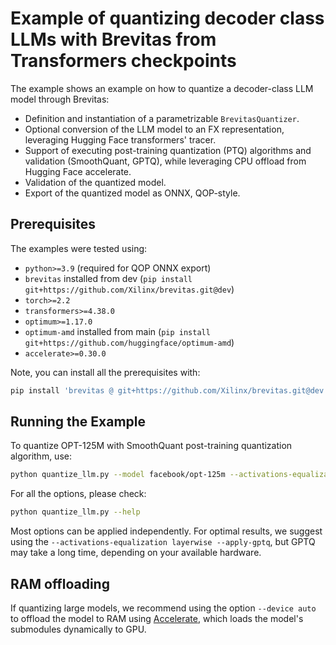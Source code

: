 # Example of quantizing decoder class LLMs with Brevitas from Transformers checkpoints

The example shows an example on how to quantize a decoder-class LLM model through Brevitas:

- Definition and instantiation of a parametrizable `BrevitasQuantizer`.
- Optional conversion of the LLM model to an FX representation, leveraging Hugging Face transformers' tracer.
- Support of executing post-training quantization (PTQ) algorithms and validation (SmoothQuant, GPTQ), while leveraging CPU offload from Hugging Face accelerate.
- Validation of the quantized model.
- Export of the quantized model as ONNX, QOP-style.

## Prerequisites

The examples were tested using:
- `python>=3.9` (required for QOP ONNX export)
- `brevitas` installed from dev (`pip install git+https://github.com/Xilinx/brevitas.git@dev`)
- `torch>=2.2`
- `transformers>=4.38.0`
- `optimum>=1.17.0`
- `optimum-amd` installed from main (`pip install git+https://github.com/huggingface/optimum-amd`)
- `accelerate>=0.30.0`

Note, you can install all the prerequisites with:

```bash
pip install 'brevitas @ git+https://github.com/Xilinx/brevitas.git@dev' 'optimum-amd[brevitas] @ git+https://github.com/huggingface/optimum-amd.git@main'
```

## Running the Example

To quantize OPT-125M with SmoothQuant post-training quantization algorithm, use:

```bash
python quantize_llm.py --model facebook/opt-125m --activations-equalization layerwise
```

For all the options, please check:

```bash
python quantize_llm.py --help
```

Most options can be applied independently. For optimal results, we suggest using the `--activations-equalization layerwise --apply-gptq`, but GPTQ may take a long time, depending on your available hardware.

## RAM offloading

If quantizing large models, we recommend using the option `--device auto` to offload the model to RAM using [Accelerate](https://huggingface.co/docs/accelerate/index), which loads the model's submodules dynamically to GPU.
